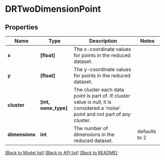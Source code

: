 # DRTwoDimensionPoint


## Properties
Name | Type | Description | Notes
------------ | ------------- | ------------- | -------------
**x** | **[float]** | The x-coordinate values for points in the reduced dataset. | 
**y** | **[float]** | The y-coordinate values for points in the reduced dataset. | 
**cluster** | **[int, none_type]** | The cluster each data point is part of. If cluster value is null, it is considered a &#39;noise&#39; point and not part of any cluster. | 
**dimensions** | **int** | The number of dimensions in the reduced dataset. | defaults to 2

[[Back to Model list]](../README.md#documentation-for-models) [[Back to API list]](../README.md#documentation-for-api-endpoints) [[Back to README]](../README.md)


